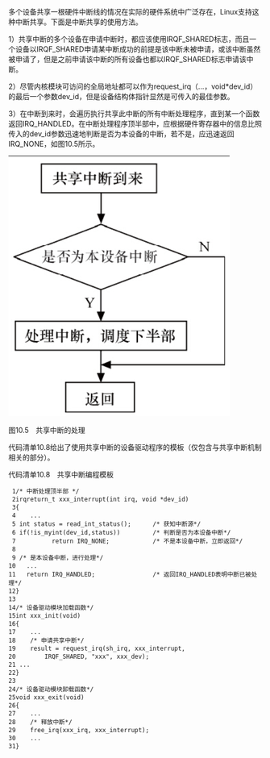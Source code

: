 多个设备共享一根硬件中断线的情况在实际的硬件系统中广泛存在，Linux支持这种中断共享。下面是中断共享的使用方法。

1）共享中断的多个设备在申请中断时，都应该使用IRQF_SHARED标志，而且一个设备以IRQF_SHARED申请某中断成功的前提是该中断未被申请，或该中断虽然被申请了，但是之前申请该中断的所有设备也都以IRQF_SHARED标志申请该中断。

2）尽管内核模块可访问的全局地址都可以作为request_irq（…，void*dev_id）的最后一个参数dev_id，但是设备结构体指针显然是可传入的最佳参数。

3）在中断到来时，会遍历执行共享此中断的所有中断处理程序，直到某一个函数返回IRQ_HANDLED。在中断处理程序顶半部中，应根据硬件寄存器中的信息比照传入的dev_id参数迅速地判断是否为本设备的中断，若不是，应迅速返回IRQ_NONE，如图10.5所示。

![1743431228924](./figure/1743431228924.png)

图10.5　共享中断的处理

代码清单10.8给出了使用共享中断的设备驱动程序的模板（仅包含与共享中断机制相关的部分）。

代码清单10.8　共享中断编程模板

```
 1/* 中断处理顶半部 */
 2irqreturn_t xxx_interrupt(int irq, void *dev_id)
 3{
 4    ...
 5 int status = read_int_status();      /* 获知中断源*/
 6 if(!is_myint(dev_id,status))         /* 判断是否为本设备中断*/
 7          return IRQ_NONE;            /* 不是本设备中断，立即返回*/
 8
 9 /* 是本设备中断，进行处理*/
10   ...
11   return IRQ_HANDLED;                /* 返回IRQ_HANDLED表明中断已被处理*/
12}
13
14/* 设备驱动模块加载函数*/
15int xxx_init(void)
16{
17    ...
18    /* 申请共享中断*/
19    result = request_irq(sh_irq, xxx_interrupt,
20        IRQF_SHARED, "xxx", xxx_dev);
21 ...
22}
23
24/* 设备驱动模块卸载函数*/
25void xxx_exit(void)
26{
27    ...
28    /* 释放中断*/
29    free_irq(xxx_irq, xxx_interrupt);
30    ...
31}
```

